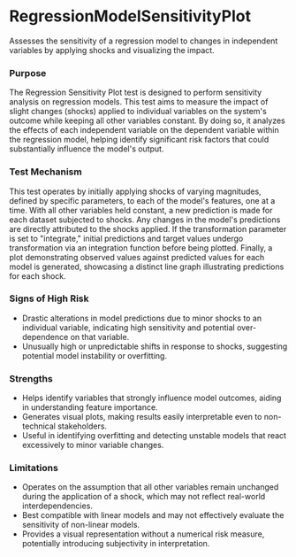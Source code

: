 # RegressionModelSensitivityPlot

Assesses the sensitivity of a regression model to changes in independent variables by applying shocks and
visualizing the impact.

### Purpose

The Regression Sensitivity Plot test is designed to perform sensitivity analysis on regression models. This test
aims to measure the impact of slight changes (shocks) applied to individual variables on the system's outcome while
keeping all other variables constant. By doing so, it analyzes the effects of each independent variable on the
dependent variable within the regression model, helping identify significant risk factors that could substantially
influence the model's output.

### Test Mechanism

This test operates by initially applying shocks of varying magnitudes, defined by specific parameters, to each of
the model's features, one at a time. With all other variables held constant, a new prediction is made for each
dataset subjected to shocks. Any changes in the model's predictions are directly attributed to the shocks applied.
If the transformation parameter is set to "integrate," initial predictions and target values undergo transformation
via an integration function before being plotted. Finally, a plot demonstrating observed values against predicted
values for each model is generated, showcasing a distinct line graph illustrating predictions for each shock.

### Signs of High Risk

- Drastic alterations in model predictions due to minor shocks to an individual variable, indicating high
sensitivity and potential over-dependence on that variable.
- Unusually high or unpredictable shifts in response to shocks, suggesting potential model instability or
overfitting.

### Strengths

- Helps identify variables that strongly influence model outcomes, aiding in understanding feature importance.
- Generates visual plots, making results easily interpretable even to non-technical stakeholders.
- Useful in identifying overfitting and detecting unstable models that react excessively to minor variable changes.

### Limitations

- Operates on the assumption that all other variables remain unchanged during the application of a shock, which may
not reflect real-world interdependencies.
- Best compatible with linear models and may not effectively evaluate the sensitivity of non-linear models.
- Provides a visual representation without a numerical risk measure, potentially introducing subjectivity in
interpretation.